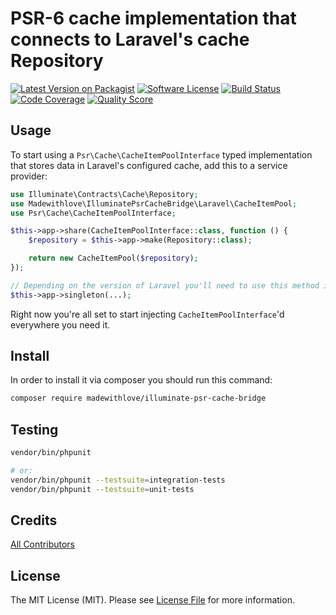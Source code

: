# PSR-6 cache implementation that connects to Laravel's cache Repository

[![Latest Version on Packagist](https://img.shields.io/packagist/v/madewithlove/illuminate-psr-cache-bridge.svg?style=flat-square)](https://packagist.org/packages/madewithlove/illuminate-psr-cache-bridge)
[![Software License](https://img.shields.io/badge/license-MIT-brightgreen.svg?style=flat-square)](LICENSE.md)
[![Build Status](https://img.shields.io/travis/madewithlove/illuminate-psr-cache-bridge/master.svg?style=flat-square)](https://travis-ci.org/madewithlove/illuminate-psr-cache-bridge)
[![Code Coverage](https://img.shields.io/scrutinizer/coverage/g/madewithlove/illuminate-psr-cache-bridge.svg?style=flat-square)](https://scrutinizer-ci.com/g/madewithlove/illuminate-psr-cache-bridge)
[![Quality Score](https://img.shields.io/scrutinizer/g/madewithlove/illuminate-psr-cache-bridge.svg?style=flat-square)](https://scrutinizer-ci.com/g/madewithlove/illuminate-psr-cache-bridge)

## Usage

To start using a `Psr\Cache\CacheItemPoolInterface` typed implementation that stores data in Laravel's configured cache, add this to a service provider:

```php
use Illuminate\Contracts\Cache\Repository;
use Madewithlove\IlluminatePsrCacheBridge\Laravel\CacheItemPool;
use Psr\Cache\CacheItemPoolInterface;

$this->app->share(CacheItemPoolInterface::class, function () {
    $repository = $this->app->make(Repository::class);

    return new CacheItemPool($repository);
});

// Depending on the version of Laravel you'll need to use this method instead:
$this->app->singleton(...);
```

Right now you're all set to start injecting `CacheItemPoolInterface`'d everywhere you need it.

## Install

In order to install it via composer you should run this command:

```bash
composer require madewithlove/illuminate-psr-cache-bridge
```

## Testing

``` bash
vendor/bin/phpunit

# or:
vendor/bin/phpunit --testsuite=integration-tests
vendor/bin/phpunit --testsuite=unit-tests
```

## Credits

[All Contributors](https://github.com/madewithlove/illuminate-psr-cache-bridge/contributors)

## License

The MIT License (MIT). Please see [License File](LICENSE) for more information.

